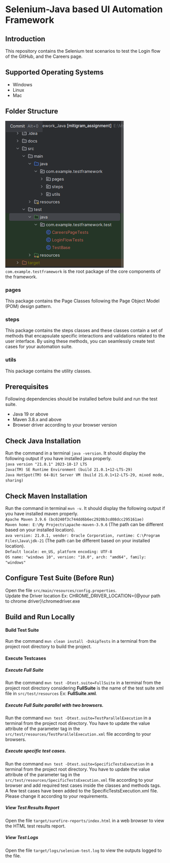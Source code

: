 # Selenium-Java based UI Automation Framework
## Introduction
This repository contains the Selenium test scenarios to test the Login flow of the GitHub, and the Careers page.
## Supported Operating Systems
* Windows
* Linux
* Mac 
## Folder Structure
![](docs/folder_structure.PNG)  
`com.example.testframework` is the root package of the core components of the framework.
### pages
This package contains the Page Classes following the 
Page Object Model (POM) design pattern.
### steps
This package contains the steps classes and these classes contain 
a set of methods that encapsulate specific interactions and validations 
related to the user interface. By using these methods, you can 
seamlessly create test cases for your automation suite.
### utils
This package contains the utility classes.
## Prerequisites
Following dependencies should be installed before build and run the test suite.
* Java 19 or above
* Maven 3.8.x and above
* Browser driver according to your browser version
## Check Java Installation
Run the command in a terminal
`java -version`. It should display the following output if you have installed java properly.  
`java version "21.0.1" 2023-10-17 LTS`  
`Java(TM) SE Runtime Environment (build 21.0.1+12-LTS-29)`  
`Java HotSpot(TM) 64-Bit Server VM (build 21.0.1+12-LTS-29, mixed mode, sharing)`
## Check Maven Installation
Run the command in terminal `mvn -v`. It should display the following output if you have installed maven properly.  
`Apache Maven 3.9.6 (bc0240f3c744dd6b6ec2920b3cd08dcc295161ae)`  
`Maven home: E:\My Projects\apache-maven-3.9.6` (The path can be different based on your installed location).  
`ava version: 21.0.1, vendor: Oracle Corporation, runtime: C:\Program Files\Java\jdk-21` (The path can be different based on your installed location).  
`Default locale: en_US, platform encoding: UTF-8`  
`OS name: "windows 10", version: "10.0", arch: "amd64", family: "windows"`
## Configure Test Suite (Before Run)
Open the file `src/main/resources/config.properties`.  
Update the Driver location
Ex: CHROME_DRIVER_LOCATION={@your path to chrome driver}\chromedriver.exe
## Build and Run Locally

#### Build Test Suite
Run the command `mvn clean install -DskipTests` in a terminal from the project root directory to build the project.
#### Execute Testcases
##### Execute Full Suite
Run the command `mvn test -Dtest.suite=FullSuite` 
in a terminal from the project root directory considering **FullSuite** is the name of the test suite xml file in `src/test/resources` Ex: **FullSuite.xml**.
##### Execute Full Suite parallel with two browsers. 
Run the command `mvn test -Dtest.suite=TestParallelExecution` 
in a terminal from the project root directory. You have to update the 
value attribute of the parameter tag in the 
`src/test/resources/TestParallelExecution.xml` file according to your browsers.
##### Execute specific test cases.
Run the command `mvn test -Dtest.suite=SpecificTestsExecution`
in a terminal from the project root directory. You have to update the value 
attribute of the parameter tag in the
`src/test/resources/SpecificTestsExecution.xml` file according to your browser and add required test cases inside the classes and methods tags. A few test cases have been added to the SpecificTestsExecution.xml file. Please change it according to your requirements.
##### View Test Results Report
Open the file `target/surefire-reports/index.html` in a web browser to view the HTML test results report.
##### View Test Logs
Open the file `target/logs/selenium-test.log` to view the outputs logged to the file.


